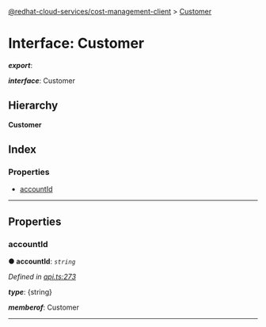 [@redhat-cloud-services/cost-management-client](../README.md) > [Customer](../interfaces/customer.md)

# Interface: Customer

*__export__*: 

*__interface__*: Customer

## Hierarchy

**Customer**

## Index

### Properties

* [accountId](customer.md#accountid)

---

## Properties

<a id="accountid"></a>

###  accountId

**● accountId**: *`string`*

*Defined in [api.ts:273](https://github.com/karelhala/javascript-clients/blob/master/packages/cost-management/api.ts#L273)*

*__type__*: {string}

*__memberof__*: Customer

___

